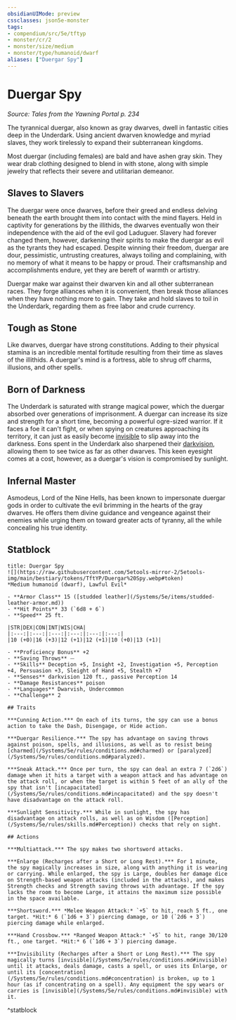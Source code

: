 ```yaml
---
obsidianUIMode: preview
cssclasses: json5e-monster
tags:
- compendium/src/5e/tftyp
- monster/cr/2
- monster/size/medium
- monster/type/humanoid/dwarf
aliases: ["Duergar Spy"]
---
```

# Duergar Spy
*Source: Tales from the Yawning Portal p. 234*  

The tyrannical duergar, also known as gray dwarves, dwell in fantastic cities deep in the Underdark. Using ancient dwarven knowledge and myriad slaves, they work tirelessly to expand their subterranean kingdoms.

Most duergar (including females) are bald and have ashen gray skin. They wear drab clothing designed to blend in with stone, along with simple jewelry that reflects their severe and utilitarian demeanor.

## Slaves to Slavers

The duergar were once dwarves, before their greed and endless delving beneath the earth brought them into contact with the mind flayers. Held in captivity for generations by the illithids, the dwarves eventually won their independence with the aid of the evil god Laduguer. Slavery had forever changed them, however, darkening their spirits to make the duergar as evil as the tyrants they had escaped. Despite winning their freedom, duergar are dour, pessimistic, untrusting creatures, always toiling and complaining, with no memory of what it means to be happy or proud. Their craftsmanship and accomplishments endure, yet they are bereft of warmth or artistry.

Duergar make war against their dwarven kin and all other subterranean races. They forge alliances when it is convenient, then break those alliances when they have nothing more to gain. They take and hold slaves to toil in the Underdark, regarding them as free labor and crude currency.

## Tough as Stone

Like dwarves, duergar have strong constitutions. Adding to their physical stamina is an incredible mental fortitude resulting from their time as slaves of the illithids. A duergar's mind is a fortress, able to shrug off charms, illusions, and other spells.

## Born of Darkness

The Underdark is saturated with strange magical power, which the duergar absorbed over generations of imprisonment. A duergar can increase its size and strength for a short time, becoming a powerful ogre-sized warrior. If it faces a foe it can't fight, or when spying on creatures approaching its territory, it can just as easily become [invisible](/Systems/5e/rules/conditions.md#invisible) to slip away into the darkness. Eons spent in the Underdark also sharpened their [darkvision](/Systems/5e/rules/senses.md#darkvision), allowing them to see twice as far as other dwarves. This keen eyesight comes at a cost, however, as a duergar's vision is compromised by sunlight.

## Infernal Master

Asmodeus, Lord of the Nine Hells, has been known to impersonate duergar gods in order to cultivate the evil brimming in the hearts of the gray dwarves. He offers them divine guidance and vengeance against their enemies while urging them on toward greater acts of tyranny, all the while concealing his true identity.

## Statblock

```ad-statblock
title: Duergar Spy
![](https://raw.githubusercontent.com/5etools-mirror-2/5etools-img/main/bestiary/tokens/TftYP/Duergar%20Spy.webp#token)
*Medium humanoid (dwarf), Lawful Evil*

- **Armor Class** 15 ([studded leather](/Systems/5e/items/studded-leather-armor.md))
- **Hit Points** 33 (`6d8 + 6`)
- **Speed** 25 ft.

|STR|DEX|CON|INT|WIS|CHA|
|:---:|:---:|:---:|:---:|:---:|:---:|
|10 (+0)|16 (+3)|12 (+1)|12 (+1)|10 (+0)|13 (+1)|

- **Proficiency Bonus** +2
- **Saving Throws** ⏤
- **Skills** Deception +5, Insight +2, Investigation +5, Perception +4, Persuasion +3, Sleight of Hand +5, Stealth +7
- **Senses** darkvision 120 ft., passive Perception 14
- **Damage Resistances** poison
- **Languages** Dwarvish, Undercommon
- **Challenge** 2

## Traits

***Cunning Action.*** On each of its turns, the spy can use a bonus action to take the Dash, Disengage, or Hide action.

***Duergar Resilience.*** The spy has advantage on saving throws against poison, spells, and illusions, as well as to resist being [charmed](/Systems/5e/rules/conditions.md#charmed) or [paralyzed](/Systems/5e/rules/conditions.md#paralyzed).

***Sneak Attack.*** Once per turn, the spy can deal an extra 7 (`2d6`) damage when it hits a target with a weapon attack and has advantage on the attack roll, or when the target is within 5 feet of an ally of the spy that isn't [incapacitated](/Systems/5e/rules/conditions.md#incapacitated) and the spy doesn't have disadvantage on the attack roll.

***Sunlight Sensitivity.*** While in sunlight, the spy has disadvantage on attack rolls, as well as on Wisdom ([Perception](/Systems/5e/rules/skills.md#Perception)) checks that rely on sight.

## Actions

***Multiattack.*** The spy makes two shortsword attacks.

***Enlarge (Recharges after a Short or Long Rest).*** For 1 minute, the spy magically increases in size, along with anything it is wearing or carrying. While enlarged, the spy is Large, doubles her damage dice on Strength-based weapon attacks (included in the attacks), and makes Strength checks and Strength saving throws with advantage. If the spy lacks the room to become Large, it attains the maximum size possible in the space available.

***Shortsword.*** *Melee Weapon Attack:* `+5` to hit, reach 5 ft., one target. *Hit:* 6 (`1d6 + 3`) piercing damage, or 10 (`2d6 + 3`) piercing damage while enlarged.

***Hand Crossbow.*** *Ranged Weapon Attack:* `+5` to hit, range 30/120 ft., one target. *Hit:* 6 (`1d6 + 3`) piercing damage.

***Invisibility (Recharges after a Short or Long Rest).*** The spy magically turns [invisible](/Systems/5e/rules/conditions.md#invisible) until it attacks, deals damage, casts a spell, or uses its Enlarge, or until its [concentration](/Systems/5e/rules/conditions.md#concentration) is broken, up to 1 hour (as if concentrating on a spell). Any equipment the spy wears or carries is [invisible](/Systems/5e/rules/conditions.md#invisible) with it.
```
^statblock